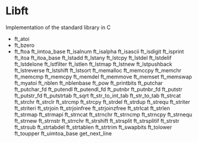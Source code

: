 # Libft
Implementation of the standard library in C

* ft_atoi
* ft_bzero
* ft_ftoa
ft_imtoa_base
ft_isalnum
ft_isalpha
ft_isascii
ft_isdigit
ft_isprint
ft_itoa
ft_itoa_base
ft_lstadd
ft_lstany
ft_lstcpy
ft_lstdel
ft_lstdelif
ft_lstdelone
ft_lstfilter
ft_lstlen
ft_lstmap
ft_lstnew
ft_lstpushback
ft_lstreverse
ft_lstshift
ft_lstsort
ft_memalloc
ft_memccpy
ft_memchr
ft_memcmp
ft_memcpy
ft_memdel
ft_memmove
ft_memset
ft_memswap
ft_myatoi
ft_nblen
ft_nblenbase
ft_pow
ft_printbits
ft_putchar
ft_putchar_fd
ft_putendl
ft_putendl_fd
ft_putnbr
ft_putnbr_fd
ft_putstr
ft_putstr_fd
ft_putstrtab
ft_sqrt
ft_str_to_int_tab
ft_str_to_tab
ft_strcat
ft_strchr
ft_strclr
ft_strcmp
ft_strcpy
ft_strdel
ft_strdup
ft_strequ
ft_striter
ft_striteri
ft_strjoin
ft_strjoinfree
ft_strjoinzfree
ft_strlcat
ft_strlen
ft_strmap
ft_strmapi
ft_strncat
ft_strnchr
ft_strncmp
ft_strncpy
ft_strnequ
ft_strnew
ft_strnstr
ft_strrchr
ft_strshift
ft_strsplit
ft_strsplitif
ft_strstr
ft_strsub
ft_strtabdel
ft_strtablen
ft_strtrim
ft_swapbits
ft_tolower
ft_toupper
ft_uimtoa_base
get_next_line
